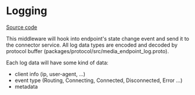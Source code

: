 # Logging

[Source code](https://github.com/8xFF/atm0s-media-server/blob/master/packages/endpoint/src/endpoint/middleware/logger.rs)

This middleware will hook into endpoint's state change event and send it to the connector service.
All log data types are encoded and decoded by protocol buffer (packages/protocol/src/media_endpoint_log.proto).

Each log data will have some kind of data:

- client info (ip, user-agent, ...)
- event type (Routing, Connecting, Connected, Disconnected, Error ...)
- metadata
